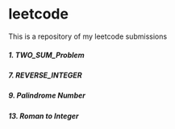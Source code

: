 # leetcode
This is a repository of my leetcode submissions
<h5>1. TWO_SUM_Problem</h5>
<h5>7. REVERSE_INTEGER</h5>
<h5>9. Palindrome Number</h5>
<h5>13. Roman to Integer</h5>
